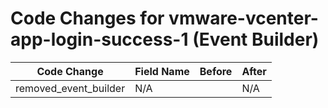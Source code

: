 # Code Changes for vmware-vcenter-app-login-success-1 (Event Builder)

| Code Change | Field Name | Before | After |
|-------------|------------|--------|-------|
| removed_event_builder | N/A |  | N/A |